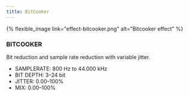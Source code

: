 ```yaml
---
title: BitCooker
---
```


{% flexible_image link="effect-bitcooker.png" alt="Bitcooker effect" %}

### BITCOOKER
Bit reduction and sample rate reduction with variable jitter.

* SAMPLERATE: 800 Hz to 44.000 kHz
* BIT DEPTH: 3–24 bit
* JITTER: 0.00–100%
* MIX: 0.00–100%
